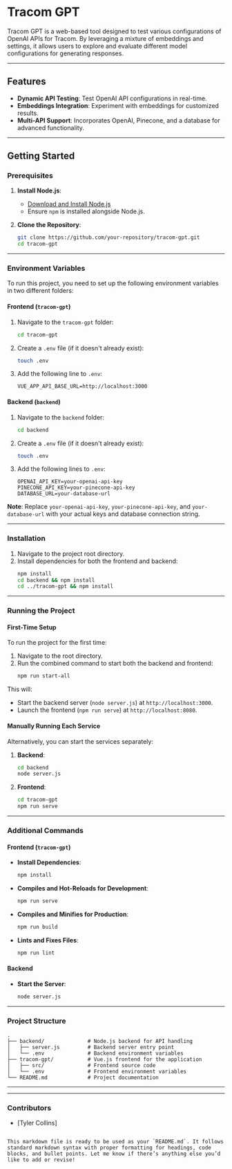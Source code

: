 # **Tracom GPT**

Tracom GPT is a web-based tool designed to test various configurations of OpenAI APIs for Tracom. By leveraging a mixture of embeddings and settings, it allows users to explore and evaluate different model configurations for generating responses.

---

## **Features**
- **Dynamic API Testing**: Test OpenAI API configurations in real-time.
- **Embeddings Integration**: Experiment with embeddings for customized results.
- **Multi-API Support**: Incorporates OpenAI, Pinecone, and a database for advanced functionality.

---

## **Getting Started**

### **Prerequisites**
1. **Install Node.js**:
   - [Download and Install Node.js](https://nodejs.org/)
   - Ensure `npm` is installed alongside Node.js.

2. **Clone the Repository**:
   ```bash
   git clone https://github.com/your-repository/tracom-gpt.git
   cd tracom-gpt
   ```

---

### **Environment Variables**
To run this project, you need to set up the following environment variables in two different folders:

#### **Frontend (`tracom-gpt`)**
1. Navigate to the `tracom-gpt` folder:
   ```bash
   cd tracom-gpt
   ```
2. Create a `.env` file (if it doesn't already exist):
   ```bash
   touch .env
   ```
3. Add the following line to `.env`:
   ```
   VUE_APP_API_BASE_URL=http://localhost:3000
   ```

#### **Backend (`backend`)**
1. Navigate to the `backend` folder:
   ```bash
   cd backend
   ```
2. Create a `.env` file (if it doesn't already exist):
   ```bash
   touch .env
   ```
3. Add the following lines to `.env`:
   ```
   OPENAI_API_KEY=your-openai-api-key
   PINECONE_API_KEY=your-pinecone-api-key
   DATABASE_URL=your-database-url
   ```

**Note**: Replace `your-openai-api-key`, `your-pinecone-api-key`, and `your-database-url` with your actual keys and database connection string.

---

### **Installation**
1. Navigate to the project root directory.
2. Install dependencies for both the frontend and backend:
   ```bash
   npm install
   cd backend && npm install
   cd ../tracom-gpt && npm install
   ```

---

### **Running the Project**

#### **First-Time Setup**
To run the project for the first time:
1. Navigate to the root directory.
2. Run the combined command to start both the backend and frontend:
   ```bash
   npm run start-all
   ```

This will:
- Start the backend server (`node server.js`) at `http://localhost:3000`.
- Launch the frontend (`npm run serve`) at `http://localhost:8080`.

#### **Manually Running Each Service**
Alternatively, you can start the services separately:
1. **Backend**:
   ```bash
   cd backend
   node server.js
   ```
2. **Frontend**:
   ```bash
   cd tracom-gpt
   npm run serve
   ```

---

### **Additional Commands**

#### **Frontend (`tracom-gpt`)**
- **Install Dependencies**:
  ```bash
  npm install
  ```
- **Compiles and Hot-Reloads for Development**:
  ```bash
  npm run serve
  ```
- **Compiles and Minifies for Production**:
  ```bash
  npm run build
  ```
- **Lints and Fixes Files**:
  ```bash
  npm run lint
  ```

#### **Backend**
- **Start the Server**:
  ```bash
  node server.js
  ```

---

### **Project Structure**
```
.
├── backend/              # Node.js backend for API handling
│   ├── server.js         # Backend server entry point
│   └── .env              # Backend environment variables
├── tracom-gpt/           # Vue.js frontend for the application
│   ├── src/              # Frontend source code
│   └── .env              # Frontend environment variables
└── README.md             # Project documentation
```

---

---

### **Contributors**
- [Tyler Collins]
```

This markdown file is ready to be used as your `README.md`. It follows standard markdown syntax with proper formatting for headings, code blocks, and bullet points. Let me know if there’s anything else you’d like to add or revise!